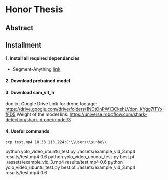 # Honor Thesis

## Abstract

## Installment

#### 1. Install all required dependancies

- Segment-Anything [link](https://github.com/facebookresearch/segment-anything)

#### 2. Download pretrained model

#### 3. Download sam_vit_h
doc.txt
Google Drive Link for drone footage: https://drive.google.com/drive/folders/1NDtOnPW13CkehLVdpn_KYgg7iTYxfFD5
Weight of the model link: https://universe.roboflow.com/shark-detection/shark-drone/model/3


#### 4. Useful commands
```
scp test.mp4 10.33.113.224:C:\\Users\\sunbe\\
```
python yolo_video_ubuntu_test.py ./assets/example_vid_3.mp4 results/test.mp4 0.6
python yolo_video_ubuntu_test.py best.pt ./assets/example_vid_3.mp4 results/test.mp4 0.6
python yolo_video_ubuntu_test.py best.pt ./assets/example_vid_3.mp4 results/test.mp4 0.6
